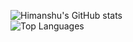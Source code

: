 ![Himanshu's GitHub stats](https://github-readme-stats.vercel.app/api?username=the-himanshu&show_icons=true&theme=radical) <br />
![Top Languages](https://github-readme-stats.vercel.app/api/top-langs/?username=the-himanshu)
